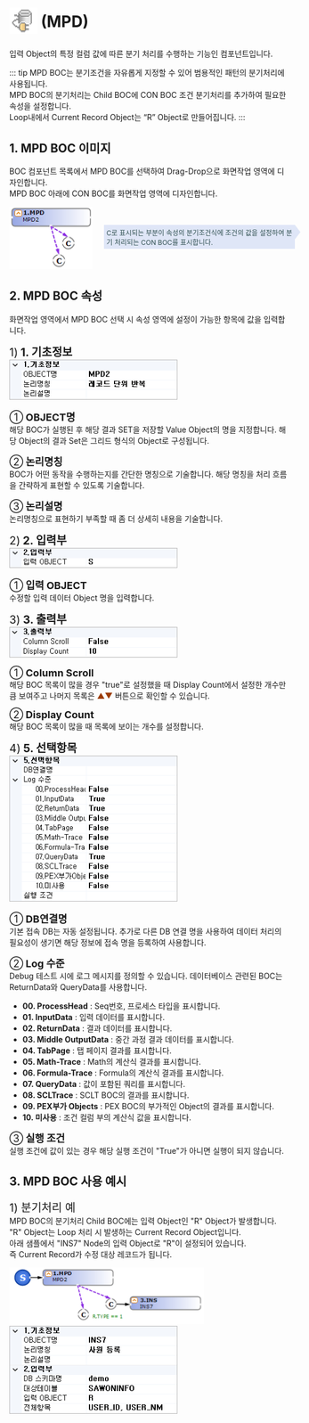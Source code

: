 # <img src="../../.vuepress/public/documentation/service-model/BOC/ControlBOC/MPD/MPD.png" style="width:50px;"> <span class="bocIcon">(MPD)</span> <br/>
입력 Object의 특정 컬럼 값에 따른 분기 처리를 수행하는 기능인 컴포넌트입니다.

<!-- Remark -->
::: tip <Badge type="tip" text="Remark" vertical="middle" /> 
MPD BOC는 분기조건을 자유롭게 지정할 수 있어 범용적인 패턴의 분기처리에 사용됩니다.<br/>
MPD BOC의 분기처리는 Child BOC에 CON BOC 조건 분기처리를 추가하여 필요한 속성을 설정합니다. <br/>
Loop내에서 Current Record Object는 “R” Object로 만들어집니다.
:::
<!-- -->

## 1. MPD BOC 이미지
BOC 컴포넌트 목록에서 MPD BOC를 선택하여 Drag-Drop으로 화면작업 영역에 디자인합니다. <br/>
MPD BOC 아래에 CON BOC를 화면작업 영역에 디자인합니다. <br/>
<div class="boc"> 
  <img src="../../.vuepress/public/documentation/service-model/BOC/ControlBOC/MPD/MpdBoc.png" style="width:150px;"> 
<div style="margin-top: 33px; margin-left: 20px; font-size: 12px;">
<span class="bocEX bocB" style="margin-bottom: 21px;">C로 표시되는 부분이 속성의 분기조건식에 조건의 값을 설정하여 분기 처리되는 CON BOC를 표시합니다.</span></div>
</div>

## 2. MPD BOC 속성
화면작업 영역에서 MPD BOC 선택 시 속성 영역에 설정이 가능한 항목에 값을 입력합니다.<br/>

<span class="font20">1)<b> 1. 기초정보</b></span> <br/>
<img src="../../.vuepress/public/documentation/service-model/BOC/ControlBOC/MPD/MpdProperty(1).png"  class="boxBorder" style="width:300px;"> <br/>

<span class="font18">①<b> OBJECT명 </b></span> <br/>
해당 BOC가 실행된 후 해당 결과 SET을 저장할 Value Object의 명을 지정합니다. 해당 Object의 결과 Set은 그리드 형식의 Object로 구성됩니다.

<span class="font18">②<b> 논리명칭 </b></span> <br/>
BOC가 어떤 동작을 수행하는지를 간단한 명칭으로 기술합니다. 해당 명칭을 처리 흐름을 간략하게 표현할 수 있도록 기술합니다.

<span class="font18">③<b> 논리설명 </b></span> <br/>
논리명칭으로 표현하기 부족할 때 좀 더 상세히 내용을 기술합니다.

<span class="font20">2)<b> 2. 입력부</b></span> <br/>
<img src="../../.vuepress/public/documentation/service-model/BOC/ControlBOC/MPD/MpdProperty(2).png"  class="boxBorder" style="width:300px;"> <br/>

<span class="font18">①</span><b class="font18"> 입력 OBJECT </b> <br/>
수정할 입력 데이터 Object 명을 입력합니다.

<span class="font20">3)<b> 3. 출력부</b></span> <br/>
<img src="../../.vuepress/public/documentation/service-model/BOC/ControlBOC/MPD/MpdProperty(3).png"  class="boxBorder" style="width:300px;"> <br/>

<span class="font18">①<b> Column Scroll </b></span> <br/>
해당 BOC 목록이 많을 경우 "true"로 설정했을 때 Display Count에서 설정한 개수만큼 보여주고 나머지 목록은 <span class="btnR">▲▼</span> 버튼으로 확인할 수 있습니다.

<span class="font18">②<b> Display Count </b></span> <br/>
해당 BOC 목록이 많을 때 목록에 보이는 개수를 설정합니다.

<span class="font20">4)<b> 5. 선택항목</b></span> <br/>
<img src="../../.vuepress/public/documentation/service-model/BOC/ControlBOC/MPD/MpdProperty(5).png"  class="boxBorder" style="width:300px;"> <br/>

<span class="font18">①</span><b class="font18"> DB연결명 </b> <br/>
기본 접속 DB는 자동 설정됩니다. 추가로 다른 DB 연결 명을 사용하여 데이터 처리의 필요성이 생기면 해당 정보에 접속 명을 등록하여 사용합니다.

<span class="font18">②<b> Log 수준 </b></span> <br/>
Debug 테스트 시에 로그 메시지를 정의할 수 있습니다. 데이터베이스 관련된 BOC는 ReturnData와 QueryData를 사용합니다.
- <b class="colGray">00. ProcessHead</b> : Seq번호, 프로세스 타입을 표시합니다.
- <b class="colGray">01. InputData</b> : 입력 데이터를 표시합니다.
- <b class="colGray">02. ReturnData</b> : 결과 데이터를 표시합니다.
- <b class="colGray">03. Middle OutputData</b> : 중간 과정 결과 데이터를 표시합니다.
- <b class="colGray">04. TabPage</b> : 탭 페이지 결과를 표시합니다.
- <b class="colGray">05. Math-Trace</b> : Math의 계산식 결과를 표시합니다.
- <b class="colGray">06. Formula-Trace</b> : Formula의 계산식 결과를 표시합니다.
- <b class="colGray">07. QueryData</b> : 값이 포함된 쿼리를 표시합니다.
- <b class="colGray">08. SCLTrace</b> : SCLT BOC의 결과를 표시합니다.
- <b class="colGray">09. PEX부가 Objects</b> : PEX BOC의 부가적인 Object의 결과를 표시합니다.
- <b class="colGray">10. 미사용</b> : 조건 컬럼 부의 계산식 값을 표시합니다.

<span class="font18">③<b> 실행 조건 </b></span> <br/>
실행 조건에 값이 있는 경우 해당 실행 조건이 "True"가 아니면 실행이 되지 않습니다.

## 3. MPD BOC 사용 예시 
<span class="font20">1) 분기처리 예</span> <br/>
MPD BOC의 분기처리 Child BOC에는 입력 Object인 "R" Object가 발생합니다.<br/>
"R" Object는 Loop 처리 시 발생하는 Current Record Object입니다.<br/>
아래 샘플에서 "INS7" Node의 입력 Object로 "R"이 설정되어 있습니다.<br/>
즉 Current Record가 수정 대상 레코드가 됩니다.<br/>

<img src="../../.vuepress/public/documentation/service-model/BOC/ControlBOC/MPD/MpdRecord(1).png"  style="width:350px;"> &emsp;&emsp;&emsp;
<img src="../../.vuepress/public/documentation/service-model/BOC/ControlBOC/MPD/MpdRecord(2).png"  class="boxBorder" style="width:300px;"><br/>


<style type='text/css'>
  .boc 
   { display: inline-flex; }
  .bocEX 
   { display: inline-block; padding: 4.5px; position: relative; width: 100%; color: darkslategray; }
  .bocG
   { background: rgb(195, 255, 195); }
  .bocY
   { background: rgb(255, 255, 193); }
  .bocB
   { background: #DFE6F7; }

  .bocG:after, .bocY:after, .bocP:after, .bocW:after, .bocY2:after, .bocB:after
   { content: ""; border-width: 13px 0 13px 10px; border-style: solid; position: absolute; left: 100%; top: 0;  }
  .bocG:after
   { border-color: transparent transparent transparent rgb(195, 255, 195); }
  .bocY:after
   { border-color: transparent transparent transparent rgb(255, 255, 193); }  
  .bocB:after
   { border-color: transparent transparent transparent #DFE6F7; }  
  .bocIcon
   { position: relative; top: -12px; }

  .spanBtn
   { border: 1px solid #bbb;border-radius: 4px;padding: 3px;background:white; color:dimgrey; }

  .btnR
   { color:#9C3B00; }
  .labelR
   { color:red; font-weight: bold; }
  .spanEx
   { color: #00a4ff; }

  .font20
   { font-size: 20px }
  .font18
   { font-size: 18px }
  .font13
   { font-size: 13px }

  .boxBorder
   { border: 1px solid #bbb;  }
  .boxDiv
   { background: #6a8bad3b;padding:10px;border-radius: 4px; }
</style>